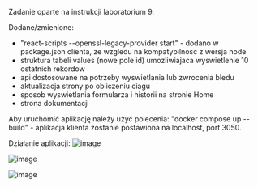 Zadanie oparte na instrukcji laboratorium 9.

Dodane/zmienione:
- "react-scripts --openssl-legacy-provider start" - dodano w package.json clienta, ze wzgledu na kompatybilnosc z wersja node
- struktura tabeli values (nowe pole id) umozliwiajaca wyswietlenie 10 ostatnich rekordow
- api dostosowane na potrzeby wyswietlania lub zwrocenia bledu
- aktualizacja strony po obliczeniu ciagu
- sposob wyswietlania formularza i historii na stronie Home
- strona dokumentacji

Aby uruchomić aplikację należy użyć polecenia: "docker compose up --build" - aplikacja klienta zostanie postawiona na localhost, port 3050.

Działanie aplikacji:
![image](https://user-images.githubusercontent.com/46346197/148449919-8522ce03-34f2-4009-a720-2d0b1e310e8a.png)

![image](https://user-images.githubusercontent.com/46346197/148449931-8f3ded73-ff86-4011-aa1b-ac58d23f580a.png)

![image](https://user-images.githubusercontent.com/46346197/148449941-a0995fe1-8b20-4dbc-acda-ca6217679cff.png)
